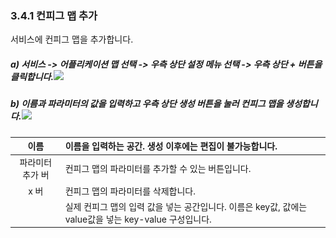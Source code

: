 ### 3.4.1 컨피그 맵 추가

서비스에 컨피그 맵을 추가합니다.

##### a\) 서비스 -&gt; 어플리케이션 맵 선택 -&gt;  우측 상단 설정 메뉴 선택 -&gt; 우측 상단 + 버튼을 클릭합니다.![](/assets/v2.1컨피그맵.png)

##### b\) 이름과 파라미터의 값을 입력하고 우측 상단 생성 버튼을 눌러 컨피그 맵을 생성합니다.![](/assets/v2.1컨피그맵생성.png)

| 이름 | 이름을 입력하는 공간. 생성 이후에는 편집이 불가능합니다. |
| :---: | :--- |
| 파라미터 추가 버 | 컨피그 맵의 파라미터를 추가할 수 있는 버튼입니다. |
| x 버 | 컨피그 맵의 파라미터를 삭제합니다. |
|  | 실제 컨피그 맵의 입력 값을 넣는 공간입니다. 이름은 key값, 값에는 value값을 넣는 key-value 구성입니다. |



